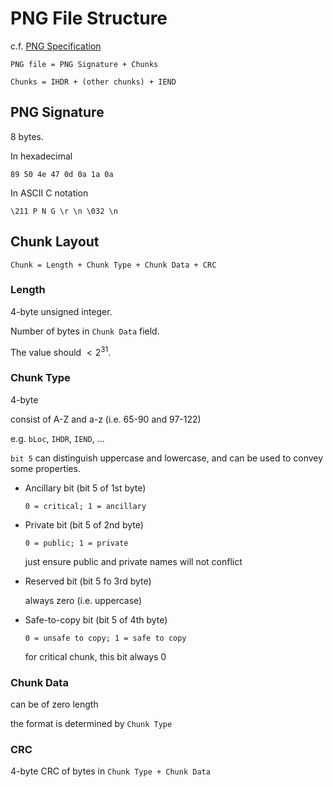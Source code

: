 # PNG File Structure

c.f. [PNG Specification](http://www.libpng.org/pub/png/spec/1.2/PNG-Structure.html)

```
PNG file = PNG Signature + Chunks
```
```
Chunks = IHDR + (other chunks) + IEND
```

## PNG Signature

8 bytes.

In hexadecimal

```
89 50 4e 47 0d 0a 1a 0a
```

In ASCII C notation

```
\211 P N G \r \n \032 \n
```

## Chunk Layout

```
Chunk = Length + Chunk Type + Chunk Data + CRC
```

### Length

4-byte unsigned integer.

Number of bytes in `Chunk Data` field.

The value should $< 2^{31}$.

### Chunk Type

4-byte 

consist of A-Z and a-z (i.e. 65-90 and 97-122)

e.g. `bLoc`, `IHDR`, `IEND`, ...

`bit 5` can distinguish uppercase and lowercase, and can be used to convey some properties.

- Ancillary bit (bit 5 of 1st byte)

    ```
    0 = critical; 1 = ancillary
    ```

- Private bit (bit 5 of 2nd byte)

    ```
    0 = public; 1 = private
    ```
    just ensure public and private names will not conflict

- Reserved bit (bit 5 fo 3rd byte)

    always zero (i.e. uppercase)

- Safe-to-copy bit (bit 5 of 4th byte)
    ```
    0 = unsafe to copy; 1 = safe to copy
    ```
    for critical chunk, this bit always 0

### Chunk Data

can be of zero length

the format is determined by `Chunk Type`

### CRC

4-byte CRC of bytes in `Chunk Type + Chunk Data`
